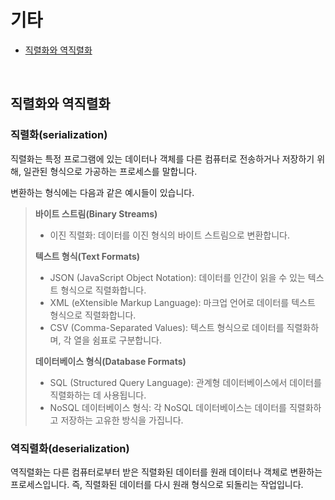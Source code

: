 # 기타

- [직렬화와 역직렬화](#직렬화와-역직렬화)

<br>

## 직렬화와 역직렬화

### 직렬화(serialization)

직렬화는 특정 프로그램에 있는 데이터나 객체를 다른 컴퓨터로 전송하거나 저장하기 위해, 일관된 형식으로 가공하는 프로세스를 말합니다.

변환하는 형식에는 다음과 같은 예시들이 있습니다.

> **바이트 스트림(Binary Streams)**
>
> - 이진 직렬화: 데이터를 이진 형식의 바이트 스트림으로 변환합니다.
>
> **텍스트 형식(Text Formats)**
>
> - JSON (JavaScript Object Notation): 데이터를 인간이 읽을 수 있는 텍스트 형식으로 직렬화합니다.
> - XML (eXtensible Markup Language): 마크업 언어로 데이터를 텍스트 형식으로 직렬화합니다.
> - CSV (Comma-Separated Values): 텍스트 형식으로 데이터를 직렬화하며, 각 열을 쉼표로 구분합니다.
>
> **데이터베이스 형식(Database Formats)**
>
> - SQL (Structured Query Language): 관계형 데이터베이스에서 데이터를 직렬화하는 데 사용됩니다.
> - NoSQL 데이터베이스 형식: 각 NoSQL 데이터베이스는 데이터를 직렬화하고 저장하는 고유한 방식을 가집니다.

### 역직렬화(deserialization)

역직렬화는 다른 컴퓨터로부터 받은 직렬화된 데이터를 원래 데이터나 객체로 변환하는 프로세스입니다. 즉, 직렬화된 데이터를 다시 원래 형식으로 되돌리는 작업입니다.

